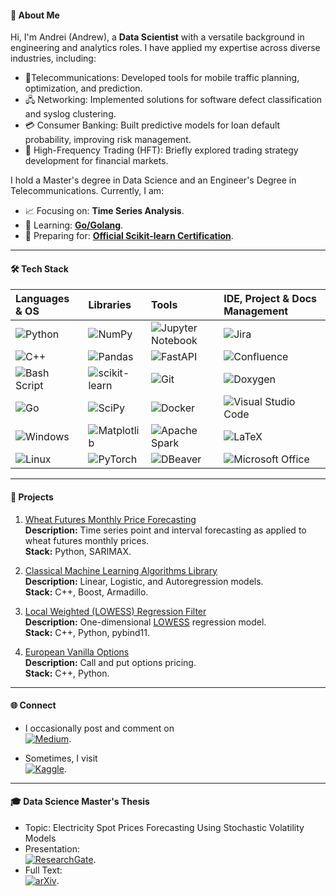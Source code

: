 #### 🚀 About Me

Hi, I'm Andrei (Andrew), a **Data Scientist** with a versatile background in engineering and analytics roles. I have applied my expertise across diverse industries, including:

- 📶Telecommunications: Developed tools for mobile traffic planning, optimization, and prediction.
- 🖧 Networking: Implemented solutions for software defect classification and syslog clustering.
- 💳 Consumer Banking: Built predictive models for loan default probability, improving risk management.
- 💱 High-Frequency Trading (HFT): Briefly explored trading strategy development for financial markets.

I hold a Master's degree in Data Science and an Engineer's Degree in Telecommunications. Currently, I am:
- 📈 Focusing on: **Time Series Analysis**.
- 🌱 Learning: **[Go/Golang](https://go.dev/doc/)**.
- 📖 Preparing for: **[Official Scikit-learn Certification](https://papers.probabl.ai/official-scikit-learn-certification-launch)**.

---

#### 🛠️ Tech Stack
| **Languages & OS** | **Libraries** | **Tools** | **IDE, Project & Docs Management** |
|:--------------|:---------------------------|:----------------------|:-----------------------------|
| ![Python](https://img.shields.io/badge/python-3670A0?style=for-the-badge&logo=python&logoColor=ffdd54) | ![NumPy](https://img.shields.io/badge/numpy-%23013243.svg?style=for-the-badge&logo=numpy&logoColor=white) | ![Jupyter Notebook](https://img.shields.io/badge/jupyter-%23FA0F00.svg?style=for-the-badge&logo=jupyter&logoColor=white) | ![Jira](https://img.shields.io/badge/jira-%230A0FFF.svg?style=for-the-badge&logo=jira&logoColor=white) |
| ![C++](https://img.shields.io/badge/c++-%2300599C.svg?style=for-the-badge&logo=c%2B%2B&logoColor=white) | ![Pandas](https://img.shields.io/badge/pandas-%23150458.svg?style=for-the-badge&logo=pandas&logoColor=white) | ![FastAPI](https://img.shields.io/badge/FastAPI-005571?style=for-the-badge&logo=fastapi) | ![Confluence](https://img.shields.io/badge/confluence-%23172BF4.svg?style=for-the-badge&logo=confluence&logoColor=white) |
| ![Bash Script](https://img.shields.io/badge/bash_script-%23121011.svg?style=for-the-badge&logo=gnu-bash&logoColor=white) | ![scikit-learn](https://img.shields.io/badge/scikit--learn-%23F7931E.svg?style=for-the-badge&logo=scikit-learn&logoColor=white) | ![Git](https://img.shields.io/badge/git-%23F05033.svg?style=for-the-badge&logo=git&logoColor=white) | ![Doxygen](https://img.shields.io/badge/doxygen-2C4AA8?style=for-the-badge&logo=doxygen&logoColor=white) |
| ![Go](https://img.shields.io/badge/go-%2300ADD8.svg?style=for-the-badge&logo=go&logoColor=white) | ![SciPy](https://img.shields.io/badge/SciPy-%230C55A5.svg?style=for-the-badge&logo=scipy&logoColor=%white) | ![Docker](https://img.shields.io/badge/docker-%230db7ed.svg?style=for-the-badge&logo=docker&logoColor=white) | ![Visual Studio Code](https://img.shields.io/badge/Visual%20Studio%20Code-0078d7.svg?style=for-the-badge&logo=visual-studio-code&logoColor=white) |
| ![Windows](https://img.shields.io/badge/Windows-0078D6?style=for-the-badge&logo=windows&logoColor=white) | ![Matplotlib](https://img.shields.io/badge/Matplotlib-%23ffffff.svg?style=for-the-badge&logo=Matplotlib&logoColor=black) | ![Apache Spark](https://img.shields.io/badge/Apache%20Spark-FDEE21?style=flat-square&logo=apachespark&logoColor=black) | ![LaTeX](https://img.shields.io/badge/latex-%23008080.svg?style=for-the-badge&logo=latex&logoColor=white) |
| ![Linux](https://img.shields.io/badge/Linux-FCC624?style=for-the-badge&logo=linux&logoColor=black) | ![PyTorch](https://img.shields.io/badge/PyTorch-%23EE4C2C.svg?style=for-the-badge&logo=PyTorch&logoColor=white) | ![DBeaver](https://img.shields.io/badge/DBeaver-382923?logo=dbeaver&logoColor=fff&style=for-the-badge) | ![Microsoft Office](https://img.shields.io/badge/Microsoft_Office-D83B01?style=for-the-badge&logo=microsoft-office&logoColor=white) |

---

#### 📂 Projects
1. [Wheat Futures Monthly Price Forecasting](https://github.com/andrewha/wheat_price_forecast)  
   **Description:** Time series point and interval forecasting as applied to wheat futures monthly prices.  
   **Stack:** Python, SARIMAX.

2. [Classical Machine Learning Algorithms Library](https://github.com/andrewha/ezml)  
   **Description:** Linear, Logistic, and Autoregression models.  
   **Stack:** C++, Boost, Armadillo.

3. [Local Weighted (LOWESS) Regression Filter](https://github.com/andrewha/lowess_regression)  
   **Description:** One-dimensional [LOWESS](https://en.wikipedia.org/wiki/Local_regression) regression model.  
   **Stack:** C++, Python, pybind11.

4. [European Vanilla Options](https://github.com/andrewha/european_vanilla_options)  
   **Description:** Call and put options pricing.  
   **Stack:** C++, Python.

---

#### 🌐 Connect
- I occasionally post and comment on  
  [![Medium](https://img.shields.io/badge/Medium-12100E?style=for-the-badge&logo=medium&logoColor=white)](https://medium.com/@handrewkha).  

- Sometimes, I visit  
  [![Kaggle](https://img.shields.io/badge/Kaggle-035a7d?style=for-the-badge&logo=kaggle&logoColor=white)](https://www.kaggle.com/semipro).  

---

#### 🎓 Data Science Master's Thesis
- Topic: Electricity Spot Prices Forecasting Using Stochastic Volatility Models
- Presentation:  
  [![ResearchGate](https://img.shields.io/badge/ResearchGate-00CCBB?style=for-the-badge&logo=ResearchGate&logoColor=white)](http://dx.doi.org/10.13140/RG.2.2.24129.67681).  
- Full Text:  
[![arXiv](https://img.shields.io/badge/arXiv-B31B1B?logo=arxiv&logoColor=fff&style=for-the-badge)](https://arxiv.org/abs/2406.19405).
